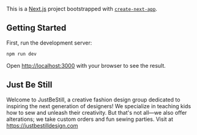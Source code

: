 This is a [Next.js](https://nextjs.org/) project bootstrapped with [`create-next-app`](https://github.com/vercel/next.js/tree/canary/packages/create-next-app).

## Getting Started

First, run the development server:

```bash
npm run dev
```

Open [http://localhost:3000](http://localhost:3000) with your browser to see the result.

## Just Be Still
Welcome to JustBeStill, a creative fashion design group dedicated to inspiring the next generation of designers! We specialize in teaching kids how to sew and unleash their creativity. But that's not all—we also offer alterations; we take custom orders and fun sewing parties. Visit at https://justbestilldesign.com
